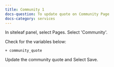 ```yaml
---
title: Community 1
docs-question: To update quote on Community Page
docs-category: services
---
```


In siteleaf panel, select Pages. Select 'Community'.

Check for the variables below:

    + community_quote

Update the community quote and Select Save.
